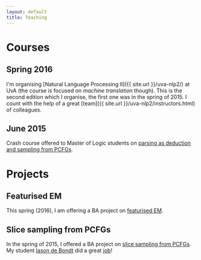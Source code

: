 ```yaml
---
layout: default
title: Teaching
---
```


# Courses

## Spring 2016

I'm organising [Natural Language Processing II]({{ site.url }}/uva-nlp2/) at UvA (the course is focused on *machine translation* though).
This is the second edition which I organise, the first one was in the spring of 2015.
I count with the help of a great [team]({{ site.url }}/uva-nlp2/instructors.html) of colleagues.

## June 2015

Crash course offered to Master of Logic students on [parsing as deduction and sampling from PCFGs](resources/courses/MoL-pcfg-sampling.pdf). 

# Projects

## Featurised EM

This spring (2016), I am offering a BA project on [featurised EM](resources/courses/BA-featurised-EM.pdf).

## Slice sampling from PCFGs

In the spring of 2015, I offered a BA project on [slice sampling from PCFGs](resources/courses/BA-slice-sampling.pdf). My student [Iason de Bondt](https://nl.linkedin.com/in/iason-de-bondt-3676ba101) did a great [job](https://github.com/wilkeraziz/pcfg-sampling)!
